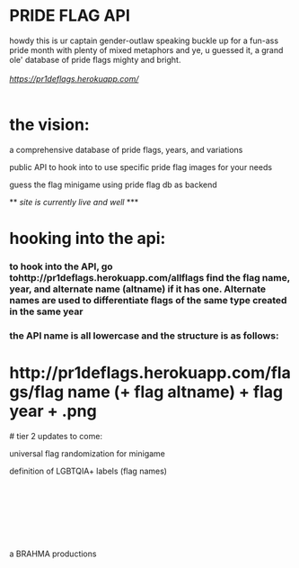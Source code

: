 # PRIDE FLAG API

howdy this is ur captain gender-outlaw speaking buckle up for a fun-ass pride month with plenty of mixed metaphors and ye, u guessed it, a grand ole' database of pride flags mighty and bright.
<br></br>
_https://pr1deflags.herokuapp.com/_
<br></br>

# the vision:

a comprehensive database of pride flags, years, and variations

public API to hook into to use specific pride flag images for your needs

guess the flag minigame using pride flag db as backend

** _site is currently live and well_ \***

# hooking into the api:

<h3>
          to hook into the API, go tohttp://pr1deflags.herokuapp.com/allflags find the flag name, year, and alternate name (altname) if it has one. Alternate names are used to differentiate flags of the same type created in the same year
        </h3>
        <h3>the API name is all lowercase and the structure is as follows: </h3>
        <h1 id="thestructure">
          http://pr1deflags.herokuapp.com/flags/flag name (+ flag altname) + flag year + .png</b>
        </h1>
# tier 2 updates to come:

universal flag randomization for minigame

definition of LGBTQIA+ labels (flag names)

<br></br>
<br></br>
<br></br>

a BRAHMA productions
